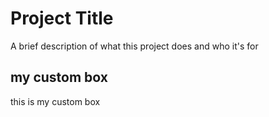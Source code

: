 
# Project Title

A brief description of what this project does and who it's for


## my custom box

this is my custom box